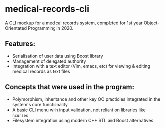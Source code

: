 # medical-records-cli
A CLI mockup for a medical records system, completed for 1st year Object-Orientated Programming in 2020.

## Features:
- Serialisation of user data using Boost library
- Management of delegated authority
- Integration with a text editor (Vim, emacs, etc) for viewing & editing medical records as text files

## Concepts that were used in the program:
- Polymorphism, inheritance and other key OO practicies integrated in the system's core functionality
- A basic CLI menu with input validation, not reliant on libraries like `ncurses`
- Filesystem integration using modern C++ STL and Boost alternatives
